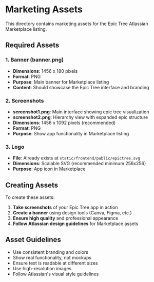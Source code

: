 # Marketing Assets

This directory contains marketing assets for the Epic Tree Atlassian Marketplace listing.

## Required Assets

### 1. Banner (banner.png)

- **Dimensions**: 1456 x 180 pixels
- **Format**: PNG
- **Purpose**: Main banner for Marketplace listing
- **Content**: Should showcase the Epic Tree interface and branding

### 2. Screenshots

- **screenshot1.png**: Main interface showing epic tree visualization
- **screenshot2.png**: Hierarchy view with expanded epic structure
- **Dimensions**: 1456 x 1092 pixels (recommended)
- **Format**: PNG
- **Purpose**: Show app functionality in Marketplace listing

### 3. Logo

- **File**: Already exists at `static/frontend/public/epictree.svg`
- **Dimensions**: Scalable SVG (recommended minimum 256x256)
- **Purpose**: App icon in Marketplace

## Creating Assets

To create these assets:

1. **Take screenshots** of your Epic Tree app in action
2. **Create a banner** using design tools (Canva, Figma, etc.)
3. **Ensure high quality** and professional appearance
4. **Follow Atlassian design guidelines** for Marketplace assets

## Asset Guidelines

- Use consistent branding and colors
- Show real functionality, not mockups
- Ensure text is readable at different sizes
- Use high-resolution images
- Follow Atlassian's visual style guidelines
